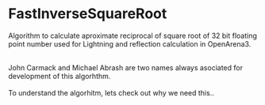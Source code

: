 # FastInverseSquareRoot
Algorithm to calculate aproximate reciprocal of square root of 32 bit floating point number used for Lightning and reflection calculation in OpenArena3. <br /><br />

John Carmack and Michael Abrash are two names always asociated for development of this algorhthm.
<br /><br />
To understand the algorhitm, lets check out why we need this.. <br />

